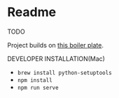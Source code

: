 # Readme

TODO

Project builds on [this boiler plate](https://github.com/a133xz/electron-vuejs-parcel-boilerplate).

DEVELOPER INSTALLATION(Mac)

- `brew install python-setuptools`
- `npm install`
- `npm run serve`
